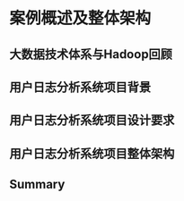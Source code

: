 # 案例概述及整体架构

## 大数据技术体系与Hadoop回顾

## 用户日志分析系统项目背景

## 用户日志分析系统项目设计要求

## 用户日志分析系统项目整体架构

## Summary
